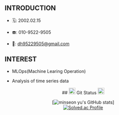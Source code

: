 ## INTRODUCTION

- 🗓️: 2002.02.15

- ☎️: 010-9522-9505

- 📧: dh95229505@gmail.com

## INTEREST

- MLOps(Machine Learing Operation)

- Analysis of time series data
<div align="center">
## <img src="https://img.icons8.com/?size=100&id=15352&format=png&color=000000" height="21"> Git Status <img src="https://img.icons8.com/?size=100&id=15352&format=png&color=000000" height="21"> 

[![minseon yu's GitHub stats](https://github-readme-stats.vercel.app/api?username=hahagoodgood&hide=stars,contribs&count_private=true&show_icons=true)]
<br/>
[![Solved.ac Profile](http://mazassumnida.wtf/api/v2/generate_badge?boj=dh12842007)](https://solved.ac/beety4/)
</div>

<br/>
